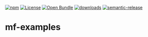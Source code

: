 [![npm](https://img.shields.io/npm/v/mf-examples.svg)](https://www.npmjs.com/package/mf-examples)
[![License](https://img.shields.io/badge/License-BSD%203--Clause-blue.svg)](https://opensource.org/licenses/BSD-3-Clause)
[![Open Bundle](https://bundlejs.com/badge-light.svg)](https://bundlejs.com/?q=mf-examples)
[![downloads](http://img.shields.io/npm/dm/mf-examples.svg?style=flat-square)](https://npmjs.org/package/mf-examples)
[![semantic-release](https://img.shields.io/badge/%20%20%F0%9F%93%A6%F0%9F%9A%80-semantic--release-e10079.svg)](https://github.com/arlac77/mf-examples.git)
# mf-examples